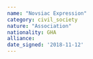 ```yaml
---
name: "Novsiac Expression"
category: civil_society
nature: "Association"
nationality: GHA
alliance: 
date_signed: '2018-11-12'
---
```

    